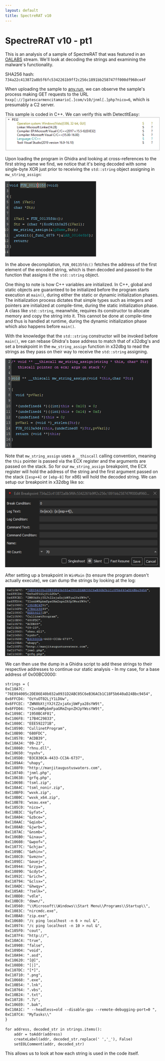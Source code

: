 ```yaml
---
layout: default
title: SpectreRAT v10
---
```


# SpectreRAT v10 - pt1

This is an analysis of a sample of SpectreRAT that was featured in an [OALABS](https://www.openanalysis.net/) stream. We'll look at decoding the strings and examining the malware's functionality.

SHA256 hash: `734a22c413872a8b5f6fc5342261b9ff2c256c1891bb258747ff000df960ce4f`

When uploading the sample to [any.run](https://any.run/), we can observe the sample's process making GET requests to the URL `hxxp[://]gatescarmencitamario[.]com/v10/jnml[.]php?nico=6`, which is presumably a C2 server.

This sample is coded in C++. We can verify this with DetectItEasy:
![die](./pictures/cpp.png)

Upon loading the program in Ghidra and looking at cross-references to the first string name we find, we notice that it's being decoded with some single-byte XOR just prior to receiving the `std::string` object assigning in `mw_string_assign`:

![xor](./pictures/xor-stringassign.png)

In the above decompilation, `FUN_00135fdc()` fetches the address of the first element of the encoded string, which is then decoded and passed to the function that assigns it the `std::string` object.

One thing to note is how C++ variables are initialized. In C++, global and static objects are guaranteed to be initialized before the program starts execution at `main()`, during either the static or dynamic initialization phases. The initialization process dictates that simple types such as integers and pointers are initialized at compile-time, during the static initialization phase. A class like `std::string`, meanwhile, requires its constructor to allocate memory and copy the string into it. This cannot be done at compile-time and thus is handled at runtime, during the dynamic initialization phase which also happens before `main()`. 

With the knowledge that the `std::string` constructor will be invoked before `main()`, we can rebase Ghidra's base address to match that of x32dbg's and set a breakpoint in the `mw_string_assign` function in x32dbg to read the strings as they pass on their way to receive the `std::string` assigning.

![thiscall](./pictures/mw_string_assign.png)

Note that `mw_string_assign` uses a `__thiscall` calling convention, meaning the `this` pointer is passed via the ECX register and the arguments are passed on the stack. So for our `mw_string_assign` breakpoint, the ECX register will hold the address of the string and the first argument passed on the stack (`[esp+4]` or `[ebp-8]` for x86) will hold the decoded string. We can setup our breakpoint in x32dbg like so:

![bp](./pictures/bp.png)

After setting up a breakpoint in `WinMain` (to ensure the program doesn't actually execute), we can dump the strings by looking at the log:

![strings](./pictures/strings.png)

We can then use the dump in a Ghidra script to add these strings to their respective addresses to continue our static analysis - In my case, for a base address of 0x00BC0000:

```
strings = {
0xC10A7C: "76E894005c2DE86E40b032a0931D2ABC05C6eB36ACb1C18F5b640aD24Bbc9454",
0x6FFCD4: "OzYuOT02LjY1LDUw",
0x6FFCEC: "ZWN0bXtjYXJtZ2xjaXxjbWFya28sYW9t",
0x6FFD04: "Y2xnbWRpbmFpaGRmZnpnZHJpYWssYW9t",
0xC1098C: "1950BC4F01",
0xC106F8: "17B4C29833",
0xC1080C: "EEE592271B",
0xC10590: "CullinetProgram",
0xC10B90: "680FDC",
0xC10578: "ACDB39",
0xC10A34: "09-23",
0xC10860: "rhnu.dll",
0xC10650: "nyxhv",
0xC105D8: "B3C830CA-4433-CC3A-6737",
0xC109A4: "uhapy",
0xC108F0: "http://manjitaugustuswaters.com",
0xC10740: "jnml.php",
0xC10638: "grfq.php",
0xC10698: "tsml.zip",
0xC10A4C: "tsml_nonir.zip",
0xC10BF0: "wvxk.zip",
0xC10B0C: "wvxk_x64.zip",
0xC10B78: "wsau.exe",
0xC105C0: "nico=",
0xC10B3C: "&yfat=",
0xC10A04: "&zbce=",
0xC10AAC: "&qiob=",
0xC108A8: "&jwrb=",
0xC107AC: "&nsmb=",
0xC106B0: "&inau=",
0xC10608: "&wpof=",
0xC1077C: "&chja=",
0xC109BC: "&ehin=",
0xC108C0: "&vmzn=",
0xC109EC: "&ouej=",
0xC10944: "&rzya=",
0xC10890: "&cdyt=",
0xC1092C: "&rich=",
0xC10794: "&clsx=",
0xC10ADC: "&hwqy=",
0xC105A8: "?selk=",
0xC10BD8: "vdle",
0xC10BC0: "down/",
0xC10560: "\\Microsoft\\Windows\\Start Menu\\Programs\\Startup\\",
0xC1083C: "nircmdc.exe",
0xC10BA8: "zip.exe",
0xC10680: "/c ping localhost -n 6 > nul &",
0xC10974: "/c ping localhost -n 10 > nul &",
0xC105F0: "cout",
0xC107F4: "http://",
0xC10AC4: "true",
0xC10908: "false",
0xC109D4: "void",
0xC10A94: ".asd",
0xC10620: "[@]",
0xC108D8: "[|]",
0xC107DC: "[*]",
0xC10710: ".png",
0xC10668: ".exe",
0xC10B54: ".lnk",
0xC10764: ".vbs",
0xC10B24: ".txt",
0xC10728: ".7z",
0xC106E0: ".bak",
0xC10A1C: " --headless=old --disable-gpu --remote-debugging-port=0 ",
0xC107C4: "MyTasks\\"
}

for address, decoded_str in strings.items():
    addr = toAddr(address)
    createLabel(addr, decoded_str.replace(' ','_'), False)
    setEOLComment(addr, decoded_str)
```

This allows us to look at how each string is used in the code itself.